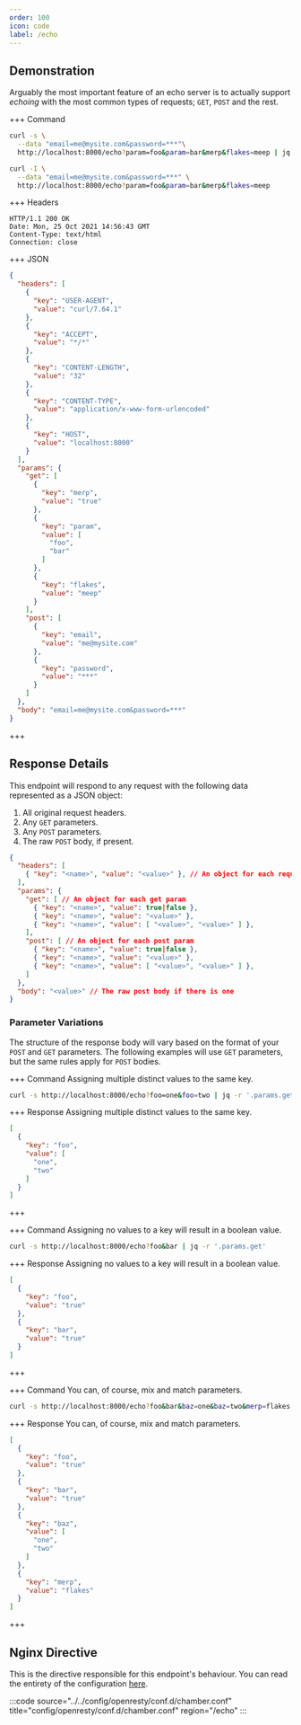 ```yaml
---
order: 100
icon: code
label: /echo
---
```


## Demonstration

Arguably the most important feature of an echo server is to actually support _echoing_ with the most common types of requests; `GET`, `POST` and the rest. 

+++ Command
```bash # Respond with JSON:
curl -s \
  --data "email=me@mysite.com&password=***"\
  http://localhost:8000/echo?param=foo&param=bar&merp&flakes=meep | jq -r '.'
```
```bash # Respond with headers:
curl -I \
  --data "email=me@mysite.com&password=***" \
  http://localhost:8000/echo?param=foo&param=bar&merp&flakes=meep 
```
+++ Headers
``` #
HTTP/1.1 200 OK
Date: Mon, 25 Oct 2021 14:56:43 GMT
Content-Type: text/html
Connection: close
```
+++ JSON
```json #
{
  "headers": [
    {
      "key": "USER-AGENT",
      "value": "curl/7.64.1"
    },
    {
      "key": "ACCEPT",
      "value": "*/*"
    },
    {
      "key": "CONTENT-LENGTH",
      "value": "32"
    },
    {
      "key": "CONTENT-TYPE",
      "value": "application/x-www-form-urlencoded"
    },
    {
      "key": "HOST",
      "value": "localhost:8000"
    }
  ],
  "params": {
    "get": [
      {
        "key": "merp",
        "value": "true"
      },
      {
        "key": "param",
        "value": [
          "foo",
          "bar"
        ]
      },
      {
        "key": "flakes",
        "value": "meep"
      }
    ],
    "post": [
      {
        "key": "email",
        "value": "me@mysite.com"
      },
      {
        "key": "password",
        "value": "***"
      }
    ]
  },
  "body": "email=me@mysite.com&password=***"
}
```
+++ 

## Response Details

This endpoint will respond to any request with the following data represented as a JSON object:

1. All original request headers.
2. Any `GET` parameters.
3. Any `POST` parameters.
4. The raw `POST` body, if present.

```json # A response will conform to some variation of the following structure:
{
  "headers": [ 
    { "key": "<name>", "value": "<value>" }, // An object for each request header
  ], 
  "params": {
    "get": [ // An object for each get param
      { "key": "<name>", "value": true|false },
      { "key": "<name>", "value": "<value>" },
      { "key": "<name>", "value": [ "<value>", "<value>" ] },
    ],
    "post": [ // An object for each post param
      { "key": "<name>", "value": true|false },
      { "key": "<name>", "value": "<value>" },
      { "key": "<name>", "value": [ "<value>", "<value>" ] },
    ]
  },
  "body": "<value>" // The raw post body if there is one
}
```

### Parameter Variations

The structure of the response body will vary based on the format of your `POST` and `GET` parameters. The following examples will use `GET` parameters, but the same rules apply for `POST` bodies.

+++ Command
Assigning multiple distinct values to the same key.
```bash #
curl -s http://localhost:8000/echo?foo=one&foo=two | jq -r '.params.get'
```
+++ Response
Assigning multiple distinct values to the same key.
```json #
[
  {
    "key": "foo",
    "value": [
      "one",
      "two"
    ]
  }
]
```
+++

+++ Command
Assigning no values to a key will result in a boolean value.
```bash #
curl -s http://localhost:8000/echo?foo&bar | jq -r '.params.get'
```
+++ Response
Assigning no values to a key will result in a boolean value.
```json #
[
  {
    "key": "foo",
    "value": "true"
  },
  {
    "key": "bar",
    "value": "true"
  }
]
```
+++

+++ Command
You can, of course, mix and match parameters.
```bash #
curl -s http://localhost:8000/echo?foo&bar&baz=one&baz=two&merp=flakes | jq -r '.params.get'
```
+++ Response
You can, of course, mix and match parameters.
```json #
[
  {
    "key": "foo",
    "value": "true"
  },
  {
    "key": "bar",
    "value": "true"
  },
  {
    "key": "baz",
    "value": [
      "one",
      "two"
    ]
  },
  {
    "key": "merp",
    "value": "flakes"
  }
]
```
+++

## Nginx Directive

This is the directive responsible for this endpoint's behaviour. You can read the entirety of the configuration [here](https://github.com/wilhelm-murdoch/chamber/blob/main/config/openresty/conf.d/chamber.conf).

:::code source="../../config/openresty/conf.d/chamber.conf" title="config/openresty/conf.d/chamber.conf" region="/echo" :::